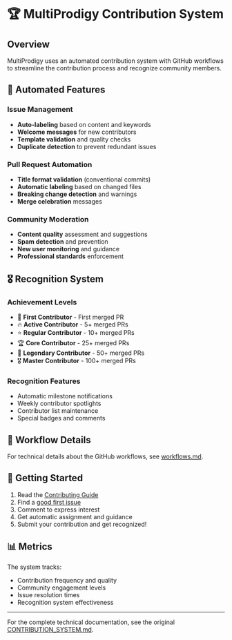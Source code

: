 # 🏆 MultiProdigy Contribution System

## Overview

MultiProdigy uses an automated contribution system with GitHub workflows to streamline the contribution process and recognize community members.

## 🤖 Automated Features

### Issue Management
- **Auto-labeling** based on content and keywords
- **Welcome messages** for new contributors
- **Template validation** and quality checks
- **Duplicate detection** to prevent redundant issues

### Pull Request Automation
- **Title format validation** (conventional commits)
- **Automatic labeling** based on changed files
- **Breaking change detection** and warnings
- **Merge celebration** messages

### Community Moderation
- **Content quality** assessment and suggestions
- **Spam detection** and prevention
- **New user monitoring** and guidance
- **Professional standards** enforcement

## 🎖️ Recognition System

### Achievement Levels
- 🌟 **First Contributor** - First merged PR
- 🔥 **Active Contributor** - 5+ merged PRs  
- ⭐ **Regular Contributor** - 10+ merged PRs
- 🏆 **Core Contributor** - 25+ merged PRs
- 👑 **Legendary Contributor** - 50+ merged PRs
- 🎖️ **Master Contributor** - 100+ merged PRs

### Recognition Features
- Automatic milestone notifications
- Weekly contributor spotlights
- Contributor list maintenance
- Special badges and comments

## 🔄 Workflow Details

For technical details about the GitHub workflows, see [workflows.md](workflows.md).

## 🚀 Getting Started

1. Read the [Contributing Guide](../../CONTRIBUTING.md)
2. Find a [good first issue](https://github.com/Abhay-Cerberus/MultiProdigy/labels/good%20first%20issue)
3. Comment to express interest
4. Get automatic assignment and guidance
5. Submit your contribution and get recognized!

## 📊 Metrics

The system tracks:
- Contribution frequency and quality
- Community engagement levels
- Issue resolution times
- Recognition system effectiveness

---

For the complete technical documentation, see the original [CONTRIBUTION_SYSTEM.md](../CONTRIBUTION_SYSTEM.md).